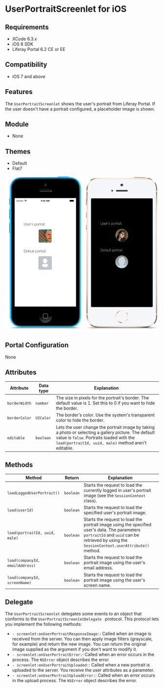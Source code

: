 # UserPortraitScreenlet for iOS [](id=userportraitscreenlet-for-ios)

## Requirements [](id=requirements)

- XCode 6.3.x
- iOS 8 SDK
- Liferay Portal 6.2 CE or EE

## Compatibility [](id=compatibility)

- iOS 7 and above

## Features [](id=features)

The `UserPortraitScreenlet` shows the user's portrait from Liferay Portal. If 
the user doesn't have a portrait configured, a placeholder image is shown.

## Module [](id=module)

- None

## Themes [](id=themes)

- Default
- Flat7

![The `UserPortraitScreenlet` using the Default and Flat7 themes.](../../images/screens-ios-portrait.png)

## Portal Configuration [](id=portal-configuration)

None

## Attributes [](id=attributes)

| Attribute | Data type | Explanation |
|-----------|-----------|-------------| 
| `borderWidth` | `number` | The size in pixels for the portrait's border. The default value is 1. Set this to 0 if you want to hide the border.|
| `borderColor` | `UIColor` | The border's color. Use the system's transparent color to hide the border. |
| `editable` | `boolean` | Lets the user change the portrait image by taking a photo or selecting a gallery picture. The default value is `false`. Portraits loaded with the `load(portraitId, uuid, male)` method aren't editable. |

## Methods [](id=methods)

| Method | Return | Explanation |
|-----------|-----------|-------------| 
|  `loadLoggedUserPortrait()` | `boolean` | Starts the request to load the currently logged in user's portrait image (see the `SessionContext` class). |
|  `load(userId)` | `boolean` | Starts the request to load the specified user's  portrait image. |
|  `load(portraitId, uuid, male)` | `boolean` | Starts the request to load the portrait image using the specified user's data. The parameters `portraitId` and `uuid` can be retrieved by using the `SessionContext.userAttribute()` method. |
|  `load(companyId, emailAddress)` | `boolean` | Starts the request to load the portrait image using the user's email address. |
|  `load(companyId, screenName)` | `boolean` | Starts the request to load the portrait image using the user's screen name. |

## Delegate [](id=delegate)

The `UserPortraitScreenlet` delegates some events to an object that conforms to 
the `UserPortraitScreenletDelegate ` protocol. This protocol lets you implement 
the following methods: 

- `- screenlet:onUserPortraitResponseImage:`: Called when an image is received 
  from the server. You can then apply image filters (grayscale, for example) and 
  return the new image. You can return the original image supplied as the 
  argument if you don't want to modify it.
- `- screenlet:onUserPortraitError:`: Called when an error occurs in the 
  process. The `NSError` object describes the error.
- `- screenlet:onUserPortraitUploaded:`: Called when a new portrait is uploaded 
  to the server. You receive the user attributes as a parameter.
- `- screenlet:onUserPortraitUploadError:`: Called when an error occurs in the 
  upload process. The `NSError` object describes the error.
